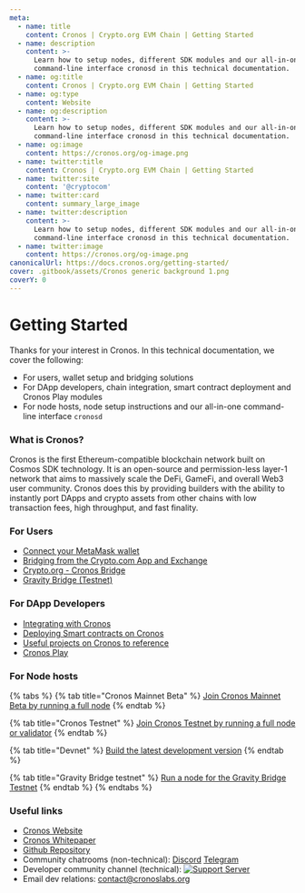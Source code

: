 ```yaml
---
meta:
  - name: title
    content: Cronos | Crypto.org EVM Chain | Getting Started
  - name: description
    content: >-
      Learn how to setup nodes, different SDK modules and our all-in-one
      command-line interface cronosd in this technical documentation.
  - name: og:title
    content: Cronos | Crypto.org EVM Chain | Getting Started
  - name: og:type
    content: Website
  - name: og:description
    content: >-
      Learn how to setup nodes, different SDK modules and our all-in-one
      command-line interface cronosd in this technical documentation.
  - name: og:image
    content: https://cronos.org/og-image.png
  - name: twitter:title
    content: Cronos | Crypto.org EVM Chain | Getting Started
  - name: twitter:site
    content: '@cryptocom'
  - name: twitter:card
    content: summary_large_image
  - name: twitter:description
    content: >-
      Learn how to setup nodes, different SDK modules and our all-in-one
      command-line interface cronosd in this technical documentation.
  - name: twitter:image
    content: https://cronos.org/og-image.png
canonicalUrl: https://docs.cronos.org/getting-started/
cover: .gitbook/assets/Cronos generic background 1.png
coverY: 0
---
```


# Getting Started

Thanks for your interest in Cronos. In this technical documentation, we cover the following:

* For users, wallet setup and bridging solutions
* For DApp developers, chain integration, smart contract deployment and Cronos Play modules
* For node hosts, node setup instructions and our all-in-one command-line interface `cronosd`

### What is Cronos?

Cronos is the first Ethereum-compatible blockchain network built on Cosmos SDK technology. It is an open-source and permission-less layer-1 network that aims to massively scale the DeFi, GameFi, and overall Web3 user community. Cronos does this by providing builders with the ability to instantly port DApps and crypto assets from other chains with low transaction fees, high throughput, and fast finality.

### For Users

* [Connect your MetaMask wallet](for-users/metamask.md)
* [Bridging from the Crypto.com App and Exchange](for-users/bridge/app\_n\_ex/)
* [Crypto.org - Cronos Bridge](for-users/bridge/other\_chain/)&#x20;
* [Gravity Bridge (Testnet)](for-users/bridge/gb-testnet.md)

### For DApp Developers

* [Integrating with Cronos](for-dapp-developers/chain-integration/)
* [Deploying Smart contracts on Cronos](for-dapp-developers/cronos-smart-contract/)
* [Useful projects on Cronos to reference](for-dapp-developers/useful-projects-on-cronos/)
* [Cronos Play](cronos-play/cronos-play.md)

### For Node hosts

{% tabs %}
{% tab title="Cronos Mainnet Beta" %}
[Join Cronos Mainnet Beta by running a full node](for-node-hosts/running-nodes/cronos-mainnet/)
{% endtab %}

{% tab title="Cronos Testnet" %}
[Join Cronos Testnet by running a full node or validator](for-node-hosts/running-nodes/cronos-testnet.md)
{% endtab %}

{% tab title="Devnet" %}
[Build the latest development version](for-node-hosts/running-nodes/local-devnet.md)
{% endtab %}

{% tab title="Gravity Bridge testnet" %}
[Run a node for the Gravity Bridge Testnet](for-node-hosts/running-nodes/cronos-gbtestnet.md)
{% endtab %}
{% endtabs %}

### Useful links

* [Cronos Website](https://cronos.org/)
* [Cronos Whitepaper](https://whitepaper.cronos.org/)
* [Github Repository](https://github.com/crypto-org-chain/cronos)
* Community chatrooms (non-technical): [Discord](https://discord.gg/nsp9JTC) [Telegram](https://t.me/CryptoComOfficial)
* Developer community channel (technical): [![Support Server](https://img.shields.io/discord/783264383978569728.svg?color=7289da\&label=Crypto.org%C2%A0Chain)](https://discord.gg/pahqHz26q4)
* Email dev relations: [contact@cronoslabs.org](mailto:contact@cronoslabs.org)
